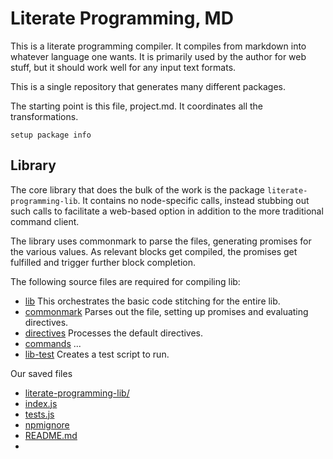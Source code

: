 # Literate Programming, MD

This is a literate programming compiler. It compiles from markdown into
whatever language one wants. It is primarily used by the author for web stuff,
but it should work well for any input text formats. 

This is a single repository that generates many different packages. 

The starting point is this file, project.md. It coordinates all the
transformations. 

    setup package info


## Library

The core library that does the bulk of the work is the package
`literate-programming-lib`. It contains no node-specific calls, instead
stubbing out such calls to facilitate a web-based option in addition to the
more traditional command client. 

The library uses commonmark to parse the files, generating promises for the
various values. As relevant blocks get compiled, the promises get fulfilled
and trigger further block completion.

The following source files are required for compiling lib:

* [lib](lib.md) This orchestrates the basic code stitching for the entire lib. 
* [commonmark](commonmark.md "load:") Parses out the file, setting up promises
  and evaluating directives. 
* [directives](directives.md "load:") Processes the default directives. 
* [commands](commands.md "load:")
...
* [lib-test](lib-test.md "load:") Creates a test script to run. 

Our saved files

* [literate-programming-lib/](# "cd: save")
* [index.js](#lib::index "save:")
* [tests.js](#lib-test:: "save:")
* [npmignore]()
* [README.md]() 
* [](# "cd:save")




